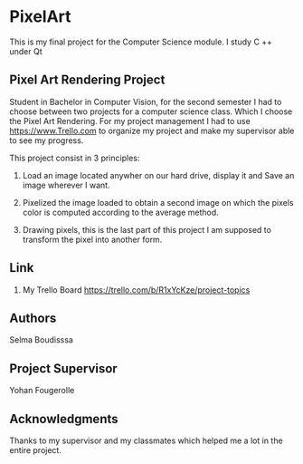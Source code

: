 # PixelArt
This is my final project for the Computer Science module. I study C ++ under Qt

## Pixel Art Rendering Project
Student in Bachelor in Computer Vision, for the second semester I had to choose between two projects for a computer science class.                 Which I choose the Pixel Art Rendering.
For my project management I had to use https://www.Trello.com to organize my project and make my supervisor able to see my progress.

This project consist in 3 principles:
1. Load an image located anywher on our hard drive, display it and Save an image wherever I want.

2. Pixelized the image loaded to obtain a second image on which the pixels color is computed according to the average method.

3. Drawing pixels, this is the last part of this project I am supposed to transform the pixel into another form.


## Link
1. My Trello Board
https://trello.com/b/R1xYcKze/project-topics

## Authors

Selma Boudisssa


## Project Supervisor
Yohan Fougerolle

## Acknowledgments
Thanks to my supervisor and my classmates which helped me a lot in the entire project.


